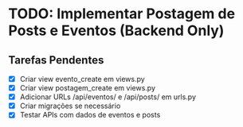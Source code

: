 # TODO: Implementar Postagem de Posts e Eventos (Backend Only)

## Tarefas Pendentes
- [x] Criar view evento_create em views.py
- [x] Criar view postagem_create em views.py
- [x] Adicionar URLs /api/eventos/ e /api/posts/ em urls.py
- [x] Criar migrações se necessário
- [x] Testar APIs com dados de eventos e posts
